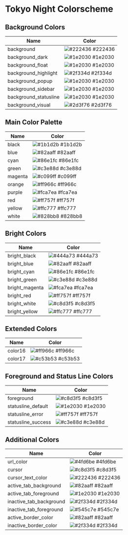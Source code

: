# Tokyo Night Colorscheme

## Background Colors

| Name                | Color                                                           |
|---------------------|-----------------------------------------------------------------|
| background          | ![#222436](https://via.placeholder.com/15/222436/000000?text=+) #222436 |
| background_dark     | ![#1e2030](https://via.placeholder.com/15/1e2030/000000?text=+) #1e2030 |
| background_float    | ![#1e2030](https://via.placeholder.com/15/1e2030/000000?text=+) #1e2030 |
| background_highlight| ![#2f334d](https://via.placeholder.com/15/2f334d/000000?text=+) #2f334d |
| background_popup    | ![#1e2030](https://via.placeholder.com/15/1e2030/000000?text=+) #1e2030 |
| background_sidebar  | ![#1e2030](https://via.placeholder.com/15/1e2030/000000?text=+) #1e2030 |
| background_statusline| ![#1e2030](https://via.placeholder.com/15/1e2030/000000?text=+) #1e2030 |
| background_visual   | ![#2d3f76](https://via.placeholder.com/15/2d3f76/000000?text=+) #2d3f76 |

## Main Color Palette

| Name                | Color                                                           |
|---------------------|-----------------------------------------------------------------|
| black               | ![#1b1d2b](https://via.placeholder.com/15/1b1d2b/000000?text=+) #1b1d2b |
| blue                | ![#82aaff](https://via.placeholder.com/15/82aaff/000000?text=+) #82aaff |
| cyan                | ![#86e1fc](https://via.placeholder.com/15/86e1fc/000000?text=+) #86e1fc |
| green               | ![#c3e88d](https://via.placeholder.com/15/c3e88d/000000?text=+) #c3e88d |
| magenta             | ![#c099ff](https://via.placeholder.com/15/c099ff/000000?text=+) #c099ff |
| orange              | ![#ff966c](https://via.placeholder.com/15/ff966c/000000?text=+) #ff966c |
| purple              | ![#fca7ea](https://via.placeholder.com/15/fca7ea/000000?text=+) #fca7ea |
| red                 | ![#ff757f](https://via.placeholder.com/15/ff757f/000000?text=+) #ff757f |
| yellow              | ![#ffc777](https://via.placeholder.com/15/ffc777/000000?text=+) #ffc777 |
| white               | ![#828bb8](https://via.placeholder.com/15/828bb8/000000?text=+) #828bb8 |

## Bright Colors

| Name                | Color                                                           |
|---------------------|-----------------------------------------------------------------|
| bright_black        | ![#444a73](https://via.placeholder.com/15/444a73/000000?text=+) #444a73 |
| bright_blue         | ![#82aaff](https://via.placeholder.com/15/82aaff/000000?text=+) #82aaff |
| bright_cyan         | ![#86e1fc](https://via.placeholder.com/15/86e1fc/000000?text=+) #86e1fc |
| bright_green        | ![#c3e88d](https://via.placeholder.com/15/c3e88d/000000?text=+) #c3e88d |
| bright_magenta      | ![#fca7ea](https://via.placeholder.com/15/fca7ea/000000?text=+) #fca7ea |
| bright_red          | ![#ff757f](https://via.placeholder.com/15/ff757f/000000?text=+) #ff757f |
| bright_white        | ![#c8d3f5](https://via.placeholder.com/15/c8d3f5/000000?text=+) #c8d3f5 |
| bright_yellow       | ![#ffc777](https://via.placeholder.com/15/ffc777/000000?text=+) #ffc777 |

## Extended Colors

| Name                | Color                                                           |
|---------------------|-----------------------------------------------------------------|
| color16             | ![#ff966c](https://via.placeholder.com/15/ff966c/000000?text=+) #ff966c |
| color17             | ![#c53b53](https://via.placeholder.com/15/c53b53/000000?text=+) #c53b53 |

## Foreground and Status Line Colors

| Name                | Color                                                           |
|---------------------|-----------------------------------------------------------------|
| foreground          | ![#c8d3f5](https://via.placeholder.com/15/c8d3f5/000000?text=+) #c8d3f5 |
| statusline_default  | ![#1e2030](https://via.placeholder.com/15/1e2030/000000?text=+) #1e2030 |
| statusline_error    | ![#ff757f](https://via.placeholder.com/15/ff757f/000000?text=+) #ff757f |
| statusline_success  | ![#c3e88d](https://via.placeholder.com/15/c3e88d/000000?text=+) #c3e88d |

## Additional Colors

| Name                | Color                                                           |
|---------------------|-----------------------------------------------------------------|
| url_color           | ![#4fd6be](https://via.placeholder.com/15/4fd6be/000000?text=+) #4fd6be |
| cursor              | ![#c8d3f5](https://via.placeholder.com/15/c8d3f5/000000?text=+) #c8d3f5 |
| cursor_text_color   | ![#222436](https://via.placeholder.com/15/222436/000000?text=+) #222436 |
| active_tab_background | ![#82aaff](https://via.placeholder.com/15/82aaff/000000?text=+) #82aaff |
| active_tab_foreground | ![#1e2030](https://via.placeholder.com/15/1e2030/000000?text=+) #1e2030 |
| inactive_tab_background | ![#2f334d](https://via.placeholder.com/15/2f334d/000000?text=+) #2f334d |
| inactive_tab_foreground | ![#545c7e](https://via.placeholder.com/15/545c7e/000000?text=+) #545c7e |
| active_border_color | ![#82aaff](https://via.placeholder.com/15/82aaff/000000?text=+) #82aaff |
| inactive_border_color | ![#2f334d](https://via.placeholder.com/15/2f334d/000000?text=+) #2f334d |
